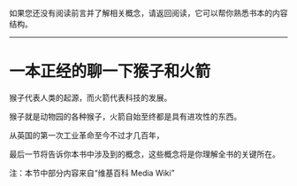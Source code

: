 如果您还没有阅读前言并了解相关概念，请返回阅读，它可以帮你熟悉书本的内容结构。

---

# 一本正经的聊一下猴子和火箭

猴子代表人类的起源，而火箭代表科技的发展。

猴子就是动物园的各种猴子，火箭自始至终都是具有进攻性的东西。

从英国的第一次工业革命至今不过才几百年，

最后一节将告诉你本书中涉及到的概念，这些概念将是你理解全书的关键所在。

注：本节中部分内容来自“维基百科 Media Wiki”

